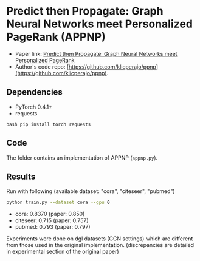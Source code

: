 Predict then Propagate: Graph Neural Networks meet Personalized PageRank (APPNP)
============

- Paper link: [Predict then Propagate: Graph Neural Networks meet Personalized PageRank](https://arxiv.org/abs/1810.05997)
- Author's code repo: [https://github.com/klicperajo/ppnp](https://github.com/klicperajo/ppnp). 

Dependencies
------------
- PyTorch 0.4.1+
- requests

``bash
pip install torch requests
``

Code
-----
The folder contains an implementation of APPNP (`appnp.py`).

Results
-------

Run with following (available dataset: "cora", "citeseer", "pubmed")
```bash
python train.py --dataset cora --gpu 0
```

* cora: 0.8370 (paper: 0.850)
* citeseer: 0.715 (paper: 0.757)
* pubmed: 0.793 (paper: 0.797)

Experiments were done on dgl datasets (GCN settings) which are different from those used in the original implementation. (discrepancies are detailed in experimental section of the original paper)
